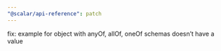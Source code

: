 ```yaml
---
"@scalar/api-reference": patch
---
```


fix: example for object with anyOf, allOf, oneOf schemas doesn’t have a value
